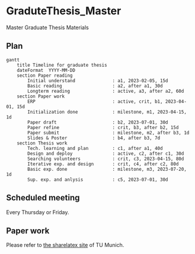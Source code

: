 # GraduteThesis_Master
Master Graduate Thesis Materials

## Plan
```mermaid{dpi:300}
gantt
    title Timeline for graduate thesis
    dateFormat  YYYY-MM-DD
    section Paper reading
        Initial understand              : a1, 2023-02-05, 15d
        Basic reading                   : a2, after a1, 30d
        Longterm reading                : active, a3, after a2, 60d
    section Paper work
        ERP                             : active, crit, b1, 2023-04-01, 15d
        Initialization done             : milestone, m1, 2023-04-15, 1d
        Paper draft                     : b2, 2023-07-01, 30d
        Paper refine                    : crit, b3, after b2, 15d
        Paper submit                    : milestone, m2, after b3, 1d
        Slides & Poster                 : b4, after b3, 7d
    section Thesis work
        Tech. learning and plan         : c1, after a1, 40d
        Design and deploy               : active, c2, after c1, 30d
        Searching volunteers            : crit, c3, 2023-04-15, 80d
        Iterative exp. and design       : crit, c4, after c2, 80d
        Basic exp. done                 : milestone, m3, 2023-07-20, 1d
        Sup. exp. and anlysis           : c5, 2023-07-01, 30d
```
## Scheduled meeting
Every Thursday or Friday.

## Paper work
Please refer to [the sharelatex site](https://sharelatex.tum.de/project/63a8a5565ac510008631f18f) of TU Munich.
